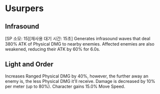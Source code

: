 # Usurpers

## Infrasound

[SP 소모: 15][재사용 대기 시간: 15초] Generates infrasound waves that deal 380% ATK of Physical DMG to nearby enemies. Affected enemies are also weakened, reducing their ATK by 60% for 6.0s.

## Light and Order

Increases Ranged Physical DMG by 40%, however, the further away an enemy is, the less Physical DMG it'll receive. Damage is decreased by 10% per meter (up to 80%). Character gains 15.0% Move Speed.
